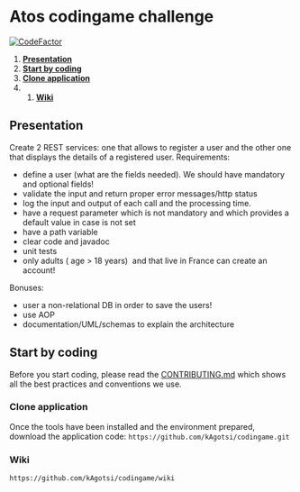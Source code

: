 # Atos codingame challenge 

[![CodeFactor](https://www.codefactor.io/repository/github/ajarno/to52-project/badge/develop?s=53b7342f68a10c0e24ef9e9d6e7587e072f5abcc)](https://www.codefactor.io/repository/github/ajarno/to52-project/overview/develop)

1. [**Presentation**](#presentation)
1. [**Start by coding**](#sarting-by-coding)
1. [**Clone application**](#clone-application)
2. 1. [**Wiki**](#wiki)

## Presentation

Create 2 REST services: one that allows to register a user and the other one that displays the details
of a registered user.
Requirements:
- define a user (what are the fields needed). We should have mandatory and optional fields!
- validate the input and return proper error messages/http status
- log the input and output of each call and the processing time.
- have a request parameter which is not mandatory and which provides a default value in case is not
set
- have a path variable
- clear code and javadoc
- unit tests
- only adults ( age &gt; 18 years)  and that live in France can create an account!

Bonuses:
- user a non-relational DB in order to save the users!
- use AOP
- documentation/UML/schemas to explain the architecture

## Start by coding

Before you start coding, please read the [CONTRIBUTING.md](./CONTRIBUTING.md) which shows all the best practices and conventions we use.

### Clone application

Once the tools have been installed and the environment prepared, download the application code:
`https://github.com/kAgotsi/codingame.git`

### Wiki

`https://github.com/kAgotsi/codingame/wiki`
